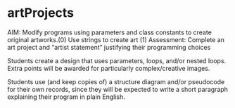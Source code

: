 # artProjects

AIM: Modify programs using parameters and class constants to create original artworks.(0)  Use strings to create art (1)
Assessment: Complete an art project and “artist statement” justifying their programming choices


Students create a design that uses parameters, loops, and/or nested loops. Extra points will be awarded for particularly complex/creative images.

Students use (and keep copies of) a structure diagram and/or pseudocode for their own records, since they will be expected to write a short paragraph explaining their program in plain English.
